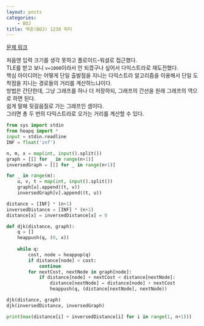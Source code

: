 ```yaml
---
layout: posts
categories:
    - BOJ
title: 백준(BOJ) 1238 파티
---
```


[문제 링크](https://www.acmicpc.net/problem/1238)

처음엔 입력 크기를 생각 못하고 플로이드-워셜로 접근했다.  
TLE를 받고 보니 `v=1000`이라서 안 되겠구나 싶어서 다익스트라로 재도전했다.  
핵심 아이디어는 어떻게 단일 출발점을 지니는 다익스트라 알고리즘을 이용해서 단일 도착점을 지니는 경로들의 거리를 계산하느냐이다.  
방법은 간단한데, 그냥 그래프를 하나 더 저장하되, 그래프의 간선을 원래 그래프의 역으로 하면 된다.  
쉽게 말해 뒷걸음질로 가는 그래프인 셈이다.  
그러면 총 두 번의 다익스트라로 오가는 거리를 계산할 수 있다.

```python
from sys import stdin
from heapq import *
input = stdin.readline
INF = float('inf')

n, m, x = map(int, input().split())
graph = [[] for _ in range(n+1)]
inversedGraph = [[] for _ in range(n+1)]

for _ in range(m):
    u, v, t = map(int, input().split())
    graph[u].append((t, v))
    inversedGraph[v].append((t, u))

distance = [INF] * (n+1)
inversedDistance = [INF] * (n+1)
distance[x] = inversedDistance[x] = 0

def djk(distance, graph):
    q = []
    heappush(q, (0, x))
    
    while q:
        cost, node = heappop(q)
        if distance[node] < cost:
            continue
        for nextCost, nextNode in graph[node]:
            if distance[node] + nextCost < distance[nextNode]:
                distance[nextNode] = distance[node] + nextCost
                heappush(q, (distance[nextNode], nextNode))

djk(distance, graph)
djk(inversedDistance, inversedGraph)

print(max(distance[i] + inversedDistance[i] for i in range(1, n+1)))
```
